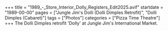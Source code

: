 +++
title = "1989_-_Store_Interior_Dolly_Registers_Edit2025.avif"
startdate = "1989-00-00"
pages = ["Jungle Jim's Dolli (Dolli Dimples Retrofit)", "Dolli Dimples (Cabaret)"]
tags = ["Photos"]
categories = ["Pizza Time Theatre"]
+++
The Dolli Dimples retrofit 'Dolly' at Jungle Jim's International Market.
